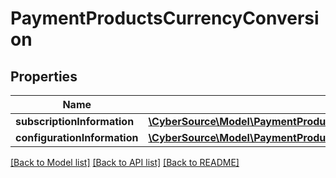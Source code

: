 # PaymentProductsCurrencyConversion

## Properties
Name | Type | Description | Notes
------------ | ------------- | ------------- | -------------
**subscriptionInformation** | [**\CyberSource\Model\PaymentProductsPayerAuthenticationSubscriptionInformation**](PaymentProductsPayerAuthenticationSubscriptionInformation.md) |  | [optional] 
**configurationInformation** | [**\CyberSource\Model\PaymentProductsCurrencyConversionConfigurationInformation**](PaymentProductsCurrencyConversionConfigurationInformation.md) |  | [optional] 

[[Back to Model list]](../README.md#documentation-for-models) [[Back to API list]](../README.md#documentation-for-api-endpoints) [[Back to README]](../README.md)


